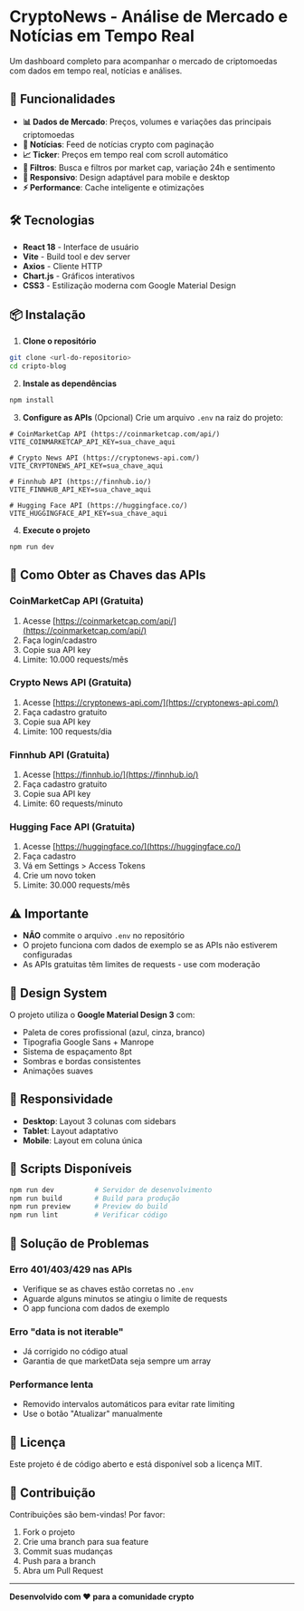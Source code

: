 # CryptoNews - Análise de Mercado e Notícias em Tempo Real

Um dashboard completo para acompanhar o mercado de criptomoedas com dados em tempo real, notícias e análises.

## 🚀 Funcionalidades

- **📊 Dados de Mercado**: Preços, volumes e variações das principais criptomoedas
- **📰 Notícias**: Feed de notícias crypto com paginação
- **📈 Ticker**: Preços em tempo real com scroll automático
- **🎯 Filtros**: Busca e filtros por market cap, variação 24h e sentimento
- **📱 Responsivo**: Design adaptável para mobile e desktop
- **⚡ Performance**: Cache inteligente e otimizações

## 🛠️ Tecnologias

- **React 18** - Interface de usuário
- **Vite** - Build tool e dev server
- **Axios** - Cliente HTTP
- **Chart.js** - Gráficos interativos
- **CSS3** - Estilização moderna com Google Material Design

## 📦 Instalação

1. **Clone o repositório**
```bash
git clone <url-do-repositorio>
cd cripto-blog
```

2. **Instale as dependências**
```bash
npm install
```

3. **Configure as APIs** (Opcional)
Crie um arquivo `.env` na raiz do projeto:

```env
# CoinMarketCap API (https://coinmarketcap.com/api/)
VITE_COINMARKETCAP_API_KEY=sua_chave_aqui

# Crypto News API (https://cryptonews-api.com/)
VITE_CRYPTONEWS_API_KEY=sua_chave_aqui

# Finnhub API (https://finnhub.io/)
VITE_FINNHUB_API_KEY=sua_chave_aqui

# Hugging Face API (https://huggingface.co/)
VITE_HUGGINGFACE_API_KEY=sua_chave_aqui
```

4. **Execute o projeto**
```bash
npm run dev
```

## 🔑 Como Obter as Chaves das APIs

### CoinMarketCap API (Gratuita)
1. Acesse [https://coinmarketcap.com/api/](https://coinmarketcap.com/api/)
2. Faça login/cadastro
3. Copie sua API key
4. Limite: 10.000 requests/mês

### Crypto News API (Gratuita)
1. Acesse [https://cryptonews-api.com/](https://cryptonews-api.com/)
2. Faça cadastro gratuito
3. Copie sua API key
4. Limite: 100 requests/dia

### Finnhub API (Gratuita)
1. Acesse [https://finnhub.io/](https://finnhub.io/)
2. Faça cadastro gratuito
3. Copie sua API key
4. Limite: 60 requests/minuto

### Hugging Face API (Gratuita)
1. Acesse [https://huggingface.co/](https://huggingface.co/)
2. Faça cadastro
3. Vá em Settings > Access Tokens
4. Crie um novo token
5. Limite: 30.000 requests/mês

## ⚠️ Importante

- **NÃO** commite o arquivo `.env` no repositório
- O projeto funciona com dados de exemplo se as APIs não estiverem configuradas
- As APIs gratuitas têm limites de requests - use com moderação

## 🎨 Design System

O projeto utiliza o **Google Material Design 3** com:
- Paleta de cores profissional (azul, cinza, branco)
- Tipografia Google Sans + Manrope
- Sistema de espaçamento 8pt
- Sombras e bordas consistentes
- Animações suaves

## 📱 Responsividade

- **Desktop**: Layout 3 colunas com sidebars
- **Tablet**: Layout adaptativo
- **Mobile**: Layout em coluna única

## 🔧 Scripts Disponíveis

```bash
npm run dev          # Servidor de desenvolvimento
npm run build        # Build para produção
npm run preview      # Preview do build
npm run lint         # Verificar código
```

## 🐛 Solução de Problemas

### Erro 401/403/429 nas APIs
- Verifique se as chaves estão corretas no `.env`
- Aguarde alguns minutos se atingiu o limite de requests
- O app funciona com dados de exemplo

### Erro "data is not iterable"
- Já corrigido no código atual
- Garantia de que marketData seja sempre um array

### Performance lenta
- Removido intervalos automáticos para evitar rate limiting
- Use o botão "Atualizar" manualmente

## 📄 Licença

Este projeto é de código aberto e está disponível sob a licença MIT.

## 🤝 Contribuição

Contribuições são bem-vindas! Por favor:
1. Fork o projeto
2. Crie uma branch para sua feature
3. Commit suas mudanças
4. Push para a branch
5. Abra um Pull Request

---

**Desenvolvido com ❤️ para a comunidade crypto**
